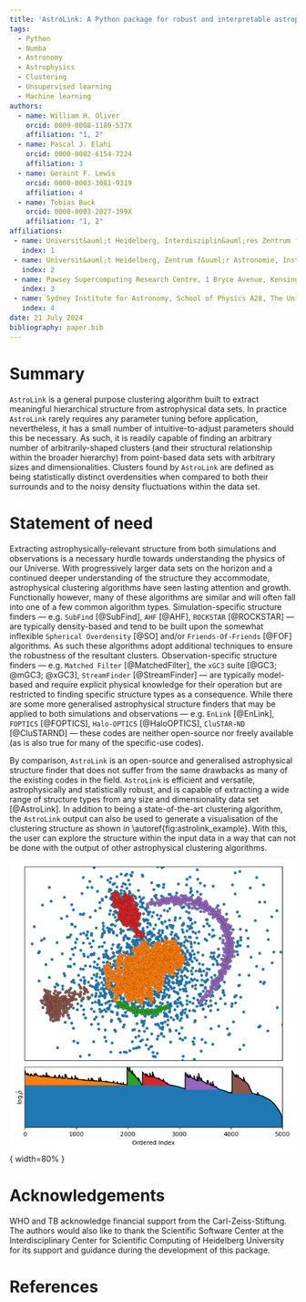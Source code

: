 ```yaml
---
title: 'AstroLink: A Python package for robust and interpretable astrophysical clustering'
tags:
  - Python
  - Numba
  - Astronomy
  - Astrophysics
  - Clustering
  - Unsupervised learning
  - Machine learning
authors:
  - name: William H. Oliver
    orcid: 0009-0008-1180-537X
    affiliation: "1, 2"
  - name: Pascal J. Elahi
    orcid: 0000-0002-6154-7224
    affiliation: 3
  - name: Geraint F. Lewis
    orcid: 0000-0003-3081-9319
    affiliation: 4
  - name: Tobias Buck
    orcid: 0000-0003-2027-399X
    affiliation: "1, 2"
affiliations:
 - name: Universit&auml;t Heidelberg, Interdisziplin&auml;res Zentrum f&uuml;r Wissenschaftliches Rechnen, Im Neuenheimer Feld 205, D-69120 Heidelberg, Germany
   index: 1
 - name: Universit&auml;t Heidelberg, Zentrum f&uuml;r Astronomie, Institut f&uuml;r Theoretische Astrophysik, Albert-&Uuml;berle-Stra&szlig;e 2, D-69120 Heidelberg, Germany
   index: 2
 - name: Pawsey Supercomputing Research Centre, 1 Bryce Avenue, Kensington, WA 6151, Australia
   index: 3
 - name: Sydney Institute for Astronomy, School of Physics A28, The University of Sydney, NSW 2006, Australia
   index: 4
date: 21 July 2024
bibliography: paper.bib
---
```


# Summary

`AstroLink` is a general purpose clustering algorithm built to extract meaningful hierarchical structure from astrophysical data sets. In practice `AstroLink` rarely requires any parameter tuning before application, nevertheless, it has a small number of intuitive-to-adjust parameters should this be necessary. As such, it is readily capable of finding an arbitrary number of arbitrarily-shaped clusters (and their structural relationship within the broader hierarchy) from point-based data sets with arbitrary sizes and dimensionalities. Clusters found by `AstroLink` are defined as being statistically distinct overdensities when compared to both their surrounds and to the noisy density fluctuations within the data set.

# Statement of need

Extracting astrophysically-relevant structure from both simulations and observations is a necessary hurdle towards understanding the physics of our Universe. With progressively larger data sets on the horizon and a continued deeper understanding of the structure they accommodate, astrophysical clustering algorithms have seen lasting attention and growth. Functionally however, many of these algorithms are similar and will often fall into one of a few common algorithm types. Simulation-specific structure finders &mdash; e.g. `SubFind` [@SubFind], `AHF` [@AHF], `ROCKSTAR` [@ROCKSTAR] &mdash; are typically density-based and tend to be built upon the somewhat inflexible `Spherical Overdensity` [@SO] and/or `Friends-Of-Friends` [@FOF] algorithms. As such these algorithms adopt additional techniques to ensure the robustness of the resultant clusters. Observation-specific structure finders &mdash; e.g. `Matched Filter` [@MatchedFilter], the `xGC3` suite [@GC3; @mGC3; @xGC3], `StreamFinder` [@StreamFinder] &mdash; are typically model-based and require explicit physical knowledge for their operation but are restricted to finding specific structure types as a consequence. While there are some more generalised astrophysical structure finders that may be applied to both simulations and observations &mdash; e.g. `EnLink` [@EnLink], `FOPTICS` [@FOPTICS], `Halo-OPTICS` [@HaloOPTICS], `CluSTAR-ND` [@CluSTARND] &mdash; these codes are neither open-source nor freely available (as is also true for many of the specific-use codes).

By comparison, `AstroLink` is an open-source and generalised astrophysical structure finder that does not suffer from the same drawbacks as many of the existing codes in the field. `AstroLink` is efficient and versatile, astrophysically and statistically robust, and is capable of extracting a wide range of structure types from any size and dimensionality data set [@AstroLink]. In addition to being a state-of-the-art clustering algorithm, the `AstroLink` output can also be used to generate a visualisation of the clustering structure as shown in \autoref{fig:astrolink_example}. With this, the user can explore the structure within the input data in a way that can not be done with the output of other astrophysical clustering algorithms.

![An example of the `AstroLink` clustering output on a 2D toy data set. The top panel shows the data coloured by which cluster the points are found to be a part of. The bottom panel shows the corresponding ordered-density plot which can be used to visualise the clustering structure of the data.\label{fig:astrolink_example}](astrolink_example.png){ width=80% }

# Acknowledgements

WHO and TB acknowledge financial support from the Carl-Zeiss-Stiftung. The authors would also like to thank the Scientific Software Center at the Interdisciplinary Center for Scientific Computing of Heidelberg University for its support and guidance during the development of this package.

# References